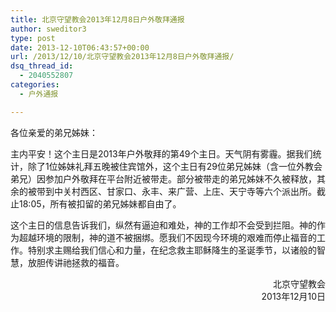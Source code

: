 ```yaml
---
title: 北京守望教会2013年12月8日户外敬拜通报
author: sweditor3
type: post
date: 2013-12-10T06:43:57+00:00
url: /2013/12/10/北京守望教会2013年12月8日户外敬拜通报/
dsq_thread_id:
  - 2040552807
categories:
  - 户外通报

---
```

各位亲爱的弟兄姊妹：

主内平安！这个主日是2013年户外敬拜的第49个主日。天气阴有雾霾。据我们统计，除了1位姊妹礼拜五晚被住宾馆外，这个主日有29位弟兄姊妹（含一位外教会弟兄）因参加户外敬拜在平台附近被带走。部分被带走的弟兄姊妹不久被释放，其余的被带到中关村西区、甘家口、永丰、来广营、上庄、天宁寺等六个派出所。截止18:05，所有被扣留的弟兄姊妹都自由了。

这个主日的信息告诉我们，纵然有逼迫和难处，神的工作却不会受到拦阻。神的作为超越环境的限制，神的道不被捆绑。愿我们不因现今环境的艰难而停止福音的工作。特别求主赐给我们信心和力量，在纪念救主耶稣降生的圣诞季节，以诸般的智慧，放胆传讲祂拯救的福音。

<p style="text-align: right;">
  北京守望教会<br /> 2013年12月10日
</p>

&nbsp;

&nbsp;